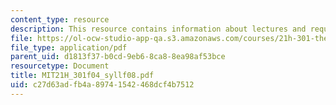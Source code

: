 ```yaml
---
content_type: resource
description: This resource contains information about lectures and required textbooks.
file: https://ol-ocw-studio-app-qa.s3.amazonaws.com/courses/21h-301-the-ancient-world-greece-fall-2004/c27d63adfb4a89741542468dcf4b7512_MIT21H_301f04_syllf08.pdf
file_type: application/pdf
parent_uid: d1813f37-b0cd-9eb6-8ca8-8ea98af53bce
resourcetype: Document
title: MIT21H_301f04_syllf08.pdf
uid: c27d63ad-fb4a-8974-1542-468dcf4b7512
---
```

